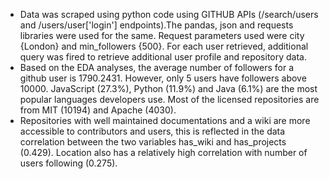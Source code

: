 * Data was scraped using python code using GITHUB APIs (/search/users and /users/user['login'] endpoints).The pandas, json and requests libraries were used for the same. Request parameters used were city {London} and min_followers {500}. For each user retrieved, additional query was fired to retrieve additional user profile and repository data.
* Based on the EDA analyses, the average number of followers for a github user is 1790.2431. However, only 5 users have followers above 10000. JavaScript (27.3%), Python (11.9%) and Java (6.1%) are the most popular languages developers use. Most of the licensed repositories are from MIT (10194) and Apache (4030).
* Repositories with well maintained documentations and a wiki are more accessible to contributors and users, this is reflected in the data correlation between the two variables has_wiki and has_projects (0.429). Location also has a relatively high correlation with number of users following (0.275).